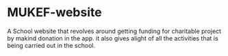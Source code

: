 # MUKEF-website
A School website that revolves around getting funding for charitable project by makind donation in the app. it also gives alight of all the activities that is being carried out in the school.

